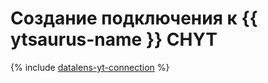 

# Создание подключения к {{ ytsaurus-name }} CHYT


{% include [datalens-yt-connection](../../../../_includes/datalens/internal/datalens-yt-connection.md) %}
